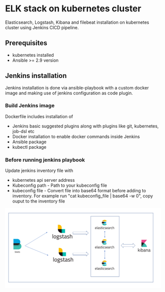 # ELK stack on kubernetes cluster
Elasticsearch, Logstash, Kibana and filebeat installation on kubernetes cluster using Jenkins CICD pipeline.

## Prerequisites
* kubernetes installed
* Ansible >= 2.9 version

## Jenkins installation
Jenkins installation is done via ansible-playbook with a custom docker image and making use of jenkins configuration as code plugin.
### Build Jenkins image
Dockerfile includes installation of
* Jenkins basic suggested plugins along with plugins like git, kubernetes, job-dsl etc
* Docker installation to enable docker commands inside Jenkins
* Ansible package
* kubectl package
### Before running jenkins playbook
Update jenkins inventory file with
* kubernetes api server address
* Kubeconfig path - Path to your kubeconfig file
* kubeconfig file - Convert file into base64 format before adding to inventory. For example run "cat kubeconfig_file | base64 -w 0", copy ouput to the inventory file

![name-of-you-image](https://github.com/vivekreddy94/document/blob/main/elk_architecture.png)
